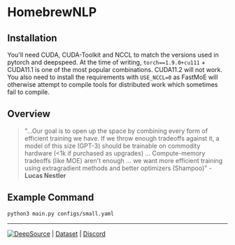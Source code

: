 # HomebrewNLP

## Installation

You'll need CUDA, CUDA-Toolkit and NCCL to match the versions used in pytorch and deepspeed. At the time of
writing, `torch==1.9.0+cu111` + CUDA11.1 is one of the most popular combinations. CUDA11.2 will not work. You also need
to install the requirements with `USE_NCCL=0` as FastMoE will otherwise attempt to compile tools for distributed work
which sometimes fail to compile.

## Overview

> "...Our goal is to open up the space by combining every form of efficient training we have. If we throw enough tradeoffs against it, a model of this size (GPT-3) should be trainable on commodity hardware (<1k if purchased as upgrades) ... Compute-memory tradeoffs (like MOE) aren't enough ... we want more efficient training using extragradient methods and better optimizers (Shampoo)" - **Lucas Nestler**

## Example Command

```BASH
python3 main.py configs/small.yaml
```

---

[![DeepSource](https://deepsource.io/gh/HomebrewNLP/HomebrewNLP.svg/?label=active+issues&show_trend=true&token=sAQ42SRyNPilkjj82sQd88ea)](https://deepsource.io/gh/HomebrewNLP/HomebrewNLP/?ref=repository-badge)
| [Dataset](https://drive.google.com/file/u/1/d/1aoW3KI2E3nK7B28RE6I6_oDtNidTvoc2/view?usp=sharing)
| [Discord](https://discord.gg/JSGG6Abcyx)

